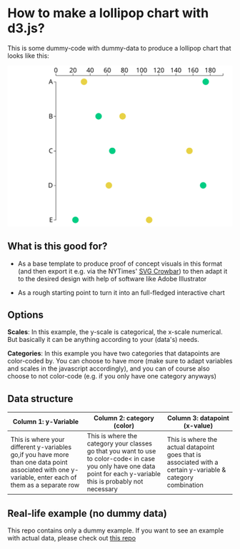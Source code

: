 # How to make a lollipop chart with d3.js?

This is some dummy-code with dummy-data to produce a lollipop chart that looks like this:

![](lollipop-dummy.svg)

## What is this good for?
- As a base template to produce proof of concept visuals in this format (and then export it e.g. via the NYTimes' [SVG Crowbar](https://nytimes.github.io/svg-crowbar/)) to then adapt it to the desired design with help of software like Adobe Illustrator

- As a rough starting point to turn it into an full-fledged interactive chart

## Options

**Scales**: In this example, the y-scale is categorical, the x-scale numerical. But basically it can be anything according to your (data's) needs.

**Categories**: In this example you have two categories that datapoints are color-coded by. You can choose to have more (make sure to adapt variables and scales in the javascript accordingly), and you can of course also choose to not color-code (e.g. if you only have one category anyways)


## Data structure

| Column 1: y-Variable    			   | Column 2: category (color)    			  | Column 3: datapoint (x-value)			     |
|--------------------------|--------------------------|--------------------------|
| This is where your different y-variables go,if you have more than one data point associated with one y-variable, enter each of them as a separate row | This is where the category your classes go that you want to use to color-code< in case you only have one data point for each y-variable this is probably not necessary |  This is where the actual datapoint goes that is associated with a certain y-variable & category combination |

## Real-life example (no dummy data)
This repo contains only a dummy example. If you want to see an example with actual data, please check out [this repo](https://github.com/dw-data/quantify-europe_income-thresholds)

